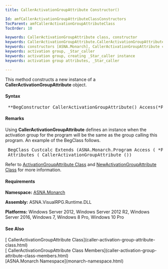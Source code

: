 ```yaml
---
title: CallerActivationGroupAttribute Constructor()

Id: amfCallerActivationGroupAttributeClassConstructors
TocParent: amfCallerActivationGroupAttributeClass
TocOrder: 10

keywords: CallerActivationGroupAttribute class, constructor
keywords: CallerActivationGroupAttribute.CallerActivationGroupAttribute constructors
keywords: constructors [ASNA.Monarch], CallerActivationGroupAttribute class
keywords: activation group, _Star_caller
keywords: activation group, creating _Star_caller instance
keywords: activation group attributes, _Star_caller

---
```


This method constructs a new instance of a **CallerActivationGroupAttribute** object.

#### Syntax
<pre class="syntax"> **BegConstructor CallerActivationGroupAttribute() Access(*Public)**       </pre>

#### Remarks
Using **CallerActivationGroupAttribute** defines an instance when the activation group for the program will be the same as the group calling this program. An example of the BegClass follows.
<pre class="example"> BegClass Custcalc Extends (ASNA.Monarch.Program Access ( *Public ) +
 Attributes ( CallerActivationGroupAttribute ())</pre>

Refer to [ ActivationGroupAttribute Class](activation-group-attribute-class.html) and [ NewActivationGroupAttribute Class](new-activation-group-attribute-class.html) for more information.
<!-- start -->

#### Requirements
**Namespace:** [ASNA.Monarch](monarch-namespace.html)

**Assembly:** ASNA.VisualRPG.Runtime.DLL 

**Platforms:** Windows Server 2012, Windows Server 2012 R2, Windows Server 2016, Windows 7, Windows 8 Pro, Windows 10 Pro
<!-- end -->

#### See Also
<dl><dt>
        [
        CallerActivationGroupAttribute Class](caller-activation-group-attribute-class.html)
        <br clear="none" />
        [
        CallerActivationGroupAttribute Class Members](caller-activation-group-attribute-class-members.html)
        <br clear="none" />
        [ASNA.Monarch
        Namespace](monarch-namespace.html)
      </dt></dl>

